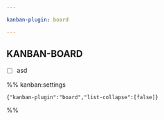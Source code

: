```yaml
---

kanban-plugin: board

---
```


## KANBAN-BOARD

- [ ] asd




%% kanban:settings
```
{"kanban-plugin":"board","list-collapse":[false]}
```
%%